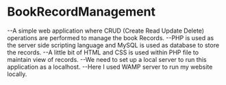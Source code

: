 # BookRecordManagement

--A simple web application where CRUD (Create Read Update Delete) operations are performed to manage the book Records.
--PHP is used as the server side scripting language and MySQL is used as database to store the records.
--A little bit of HTML and CSS is used within PHP file to maintain view of records.
--We need to set up a local server to run this application as a localhost.
--Here I used WAMP server to run my website locally.
